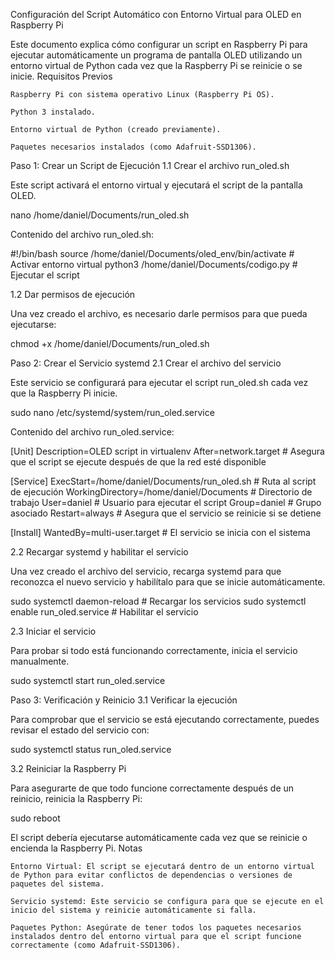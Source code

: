 Configuración del Script Automático con Entorno Virtual para OLED en Raspberry Pi

Este documento explica cómo configurar un script en Raspberry Pi para ejecutar automáticamente un programa de pantalla OLED utilizando un entorno virtual de Python cada vez que la Raspberry Pi se reinicie o se inicie.
Requisitos Previos

    Raspberry Pi con sistema operativo Linux (Raspberry Pi OS).

    Python 3 instalado.

    Entorno virtual de Python (creado previamente).

    Paquetes necesarios instalados (como Adafruit-SSD1306).

Paso 1: Crear un Script de Ejecución
1.1 Crear el archivo run_oled.sh

Este script activará el entorno virtual y ejecutará el script de la pantalla OLED.

nano /home/daniel/Documents/run_oled.sh

Contenido del archivo run_oled.sh:

#!/bin/bash
source /home/daniel/Documents/oled_env/bin/activate  # Activar entorno virtual
python3 /home/daniel/Documents/codigo.py  # Ejecutar el script

1.2 Dar permisos de ejecución

Una vez creado el archivo, es necesario darle permisos para que pueda ejecutarse:

chmod +x /home/daniel/Documents/run_oled.sh

Paso 2: Crear el Servicio systemd
2.1 Crear el archivo del servicio

Este servicio se configurará para ejecutar el script run_oled.sh cada vez que la Raspberry Pi inicie.

sudo nano /etc/systemd/system/run_oled.service

Contenido del archivo run_oled.service:

[Unit]
Description=OLED script in virtualenv
After=network.target  # Asegura que el script se ejecute después de que la red esté disponible

[Service]
ExecStart=/home/daniel/Documents/run_oled.sh  # Ruta al script de ejecución
WorkingDirectory=/home/daniel/Documents  # Directorio de trabajo
User=daniel  # Usuario para ejecutar el script
Group=daniel  # Grupo asociado
Restart=always  # Asegura que el servicio se reinicie si se detiene

[Install]
WantedBy=multi-user.target  # El servicio se inicia con el sistema

2.2 Recargar systemd y habilitar el servicio

Una vez creado el archivo del servicio, recarga systemd para que reconozca el nuevo servicio y habilítalo para que se inicie automáticamente.

sudo systemctl daemon-reload  # Recargar los servicios
sudo systemctl enable run_oled.service  # Habilitar el servicio

2.3 Iniciar el servicio

Para probar si todo está funcionando correctamente, inicia el servicio manualmente.

sudo systemctl start run_oled.service

Paso 3: Verificación y Reinicio
3.1 Verificar la ejecución

Para comprobar que el servicio se está ejecutando correctamente, puedes revisar el estado del servicio con:

sudo systemctl status run_oled.service

3.2 Reiniciar la Raspberry Pi

Para asegurarte de que todo funcione correctamente después de un reinicio, reinicia la Raspberry Pi:

sudo reboot

El script debería ejecutarse automáticamente cada vez que se reinicie o encienda la Raspberry Pi.
Notas

    Entorno Virtual: El script se ejecutará dentro de un entorno virtual de Python para evitar conflictos de dependencias o versiones de paquetes del sistema.

    Servicio systemd: Este servicio se configura para que se ejecute en el inicio del sistema y reinicie automáticamente si falla.

    Paquetes Python: Asegúrate de tener todos los paquetes necesarios instalados dentro del entorno virtual para que el script funcione correctamente (como Adafruit-SSD1306).

